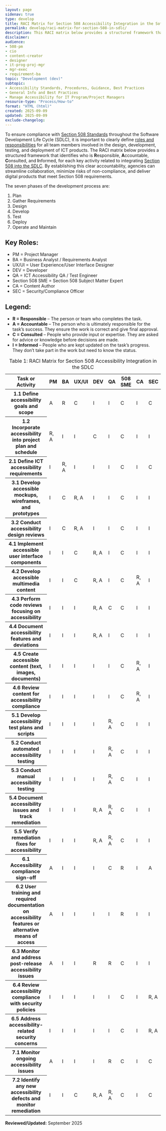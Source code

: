 ```yaml
---
layout: page
sidenav: true
type: develop
title: RACI Matrix for Section 508 Accessibility Integration in the Software Development Lifecycle  
permalink: develop/raci-matrix-for-section-508-in-sdlc/
description: This RACI matrix below provides a structured framework that identifies who is Responsible, Accountable, Consulted, and Informed, for each key activity related to integrating Section 508 into the SDLC. 
disclaimer:
audience: 
- 508-pm
- cio
- content-creator
- designer
- it-prog-proj-mgr
- mgr-exec
- requirement-ba
topic: "Development (dev)"
subtopic: 
- Accessibility Standards, Procedures, Guidance, Best Practices
- General Info and Best Practices
- Manage Accessibility for IT Program/Project Managers
resource-type: "Process/How-to"
format: "HTML (html)"
created: 2025-09-09
updated: 2025-09-09
exclude-changelog: 
---
```

To ensure compliance with <a href="https://www.access-board.gov/ict/" target="_blank" class="usa-link--external">Section 508 Standards</a> throughout the Software Development Life Cycle (SDLC), it is important to clearly define [roles and responsibilities]({{site.baseurl}}/manage/roles/) for all team members involved in the design, development, testing, and deployment of ICT products. The RACI matrix below provides a structured framework that identifies who is **R**esponsible, **A**ccountable, **C**onsulted, and **I**nformed, for each key activity related to integrating [Section 508 into the SDLC]({{site.baseurl}}/develop/incorporating-accessibility-conformance/). By establishing this clear accountability, agencies can streamline collaboration, minimize risks of non-compliance, and deliver digital products that meet Section 508 requirements.

The seven phases of the development process are:

1. Plan  
2. Gather Requirements  
3. Design  
4. Develop  
5. Test  
6. Deploy  
7. Operate and Maintain  

## Key Roles:

* PM \= Project Manager  
* BA \= Business Analyst / Requirements Analyst  
* UX/UI \= User Experience/User Interface Designer  
* DEV \= Developer  
* QA \= ICT Accessibility QA / Test Engineer  
* Section 508 SME \= Section 508 Subject Matter Expert  
* CA \= Content Author  
* SEC \= Security/Compliance Officer

## Legend:

* **R \= Responsible** – The person or team who completes the task.  
* **A \= Accountable** – The person who is ultimately responsible for the task’s success. They ensure the work is correct and give final approval.  
* **C \= Consulted** – People who provide input or expertise. They are asked for advice or knowledge before decisions are made.  
* **I \= Informed** – People who are kept updated on the task’s progress. They don’t take part in the work but need to know the status.

<table id="table-raci-ict-product-lifecycle" class="usa-table usa-table--borderless striped grid-col-12 margin-bottom-3">
  <caption>Table 1: RACI Matrix for Section 508 Accessibility Integration in the SDLC</caption>
  <thead>
  <tr>
      <th scope="col">Task or Activity</th>
      <th scope="col">PM</th>
      <th scope="col">BA</th>
      <th scope="col">UX/UI</th>
      <th scope="col">DEV</th>
      <th scope="col">QA</th>
      <th scope="col">508 SME</th>
      <th scope="col">CA</th>
      <th scope="col">SEC</th>
    </tr>
  </thead>
  <tbody>
    <tr>
      <th scope="row">1.1 Define accessibility goals and scope</th>
      <td>A</td>
      <td>R</td>
      <td>C</td>
      <td>I</td>
      <td>I</td>
      <td>C</td>
      <td>I</td>
      <td>C</td>
    </tr>
    <tr>
      <th scope="row">1.2 Incorporate accessibility into project plan and schedule</th>
      <td>R, A</td>
      <td>I</td>
      <td>I</td>
      <td>C</td>
      <td>I</td>
      <td>C</td>
      <td>I</td>
      <td>I</td>
    </tr>
    <tr>
      <th scope="row">2.1 Define ICT accessibility requirements</th>
      <td>I</td>
      <td>R, A</td>
      <td>I</td>
      <td>I</td>
      <td>I</td>
      <td>C</td>
      <td>I</td>
      <td>C</td>
    </tr>
    <tr>
      <th scope="row">3.1 Develop accessible mockups, wireframes, and prototypes</th>
      <td>I</td>
      <td>C</td>
      <td>R, A</td>
      <td>I</td>
      <td>I</td>
      <td>C</td>
      <td>I</td>
      <td>I</td>
    </tr>
    <tr>
      <th scope="row">3.2 Conduct accessibility design reviews</th>
      <td>I</td>
      <td>C</td>
      <td>R, A</td>
      <td>I</td>
      <td>I</td>
      <td>C</td>
      <td>I</td>
      <td>I</td>
    </tr>
    <tr>
      <th scope="row">4.1 Implement accessible user interface components</th>
      <td>I</td>
      <td>I</td>
      <td>C</td>
      <td>R, A</td>
      <td>I</td>
      <td>C</td>
      <td>I</td>
      <td>I</td>
    </tr>
    <tr>
      <th scope="row">4.2 Develop accessible multimedia content</th>
      <td>I</td>
      <td>I</td>
      <td>C</td>
      <td>R, A</td>
      <td>I</td>
      <td>C</td>
      <td>R, A</td>
      <td>I</td>
    </tr>
    <tr>
      <th scope="row">4.3 Perform code reviews focusing on accessibility</th>
      <td>I</td>
      <td>I</td>
      <td>I</td>
      <td>R, A</td>
      <td>C</td>
      <td>C</td>
      <td>I</td>
      <td>I</td>
    </tr>
    <tr>
      <th scope="row">4.4 Document accessibility features and deviations</th>
      <td>I</td>
      <td>I</td>
      <td>I</td>
      <td>R, A</td>
      <td>I</td>
      <td>C</td>
      <td>I</td>
      <td>I</td>
    </tr>
    <tr>
      <th scope="row">4.5 Create accessible content (text, images, documents)</th>
      <td>I</td>
      <td>I</td>
      <td>I</td>
      <td>I</td>
      <td>I</td>
      <td>C</td>
      <td>R, A</td>
      <td>I</td>
    </tr>
    <tr>
      <th scope="row">4.6 Review content for accessibility compliance</th>
      <td>I</td>
      <td>I</td>
      <td>I</td>
      <td>I</td>
      <td>I</td>
      <td>C</td>
      <td>R, A</td>
      <td>I</td>
    </tr>
    <tr>
      <th scope="row">5.1 Develop accessibility test plans and scripts</th>
      <td>I</td>
      <td>I</td>
      <td>I</td>
      <td>I</td>
      <td>R, A</td>
      <td>C</td>
      <td>I</td>
      <td>I</td>
    </tr>
    <tr>
      <th scope="row">5.2 Conduct automated accessibility testing</th>
      <td>I</td>
      <td>I</td>
      <td>I</td>
      <td>I</td>
      <td>R, A</td>
      <td>C</td>
      <td>I</td>
      <td>I</td>
    </tr>
    <tr>
      <th scope="row">5.3 Conduct manual accessibility testing</th>
      <td>I</td>
      <td>I</td>
      <td>I</td>
      <td>I</td>
      <td>R, A</td>
      <td>C</td>
      <td>I</td>
      <td>I</td>
    </tr>
    <tr>
      <th scope="row">5.4 Document accessibility issues and track remediation</th>
      <td>I</td>
      <td>I</td>
      <td>I</td>
      <td>R, A</td>
      <td>R, A</td>
      <td>C</td>
      <td>I</td>
      <td>I</td>
    </tr>
    <tr>
      <th scope="row">5.5 Verify remediation fixes for accessibility</th>
      <td>I</td>
      <td>I</td>
      <td>I</td>
      <td>R, A</td>
      <td>R, A</td>
      <td>C</td>
      <td>I</td>
      <td>I</td>
    </tr>
    <tr>
      <th scope="row">6.1 Accessibility compliance sign-off</th>
      <td>A</td>
      <td>I</td>
      <td>I</td>
      <td>I</td>
      <td>C</td>
      <td>R</td>
      <td>I</td>
      <td>A</td>
    </tr>
    <tr>
      <th scope="row">6.2 User training and required documentation on accessibility features or alternative means of access</th>
      <td>A</td>
      <td>I</td>
      <td>I</td>
      <td>I</td>
      <td>I</td>
      <td>R</td>
      <td>I</td>
      <td>I</td>
    </tr>
    <tr>
      <th scope="row">6.3 Monitor and address post-release accessibility issues</th>
      <td>A</td>
      <td>I</td>
      <td>I</td>
      <td>R</td>
      <td>R</td>
      <td>C</td>
      <td>I</td>
      <td>I</td>
    </tr>
    <tr>
      <th scope="row">6.4 Review accessibility compliance with security policies</th>
      <td>I</td>
      <td>I</td>
      <td>I</td>
      <td>I</td>
      <td>I</td>
      <td>C</td>
      <td>I</td>
      <td>R, A</td>
    </tr>
    <tr>
      <th scope="row">6.5 Address accessibility-related security concerns</th>
      <td>I</td>
      <td>I</td>
      <td>I</td>
      <td>I</td>
      <td>I</td>
      <td>C</td>
      <td>I</td>
      <td>R, A</td>
    </tr>
    <tr>
      <th scope="row">7.1 Monitor ongoing accessibility issues</th>
      <td>A</td>
      <td>I</td>
      <td>I</td>
      <td>I</td>
      <td>R</td>
      <td>C</td>
      <td>I</td>
      <td>C</td>
    </tr>
    <tr>
      <th scope="row">7.2 Identify any new accessibility defects and monitor remediation</th>
      <td>I</td>
      <td>I</td>
      <td>C</td>
      <td>R, A</td>
      <td>R, A</td>
      <td>C</td>
      <td>I</td>
      <td>C</td>
    </tr>
  </tbody>
</table>

**Reviewed/Updated:** September 2025
